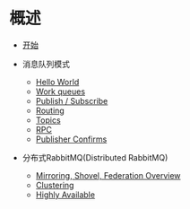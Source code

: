 # 概述

* [开始](https://jacsice.github.io/rabbitmq-cn)
* 消息队列模式
  * [Hello World](https://jacsice.github.io/rabbitmq-cn/queue/hello_world.html)
  * [Work queues](https://jacsice.github.io/rabbitmq-cn/queue/work_queues.html)
  * [Publish / Subscribe ](https://jacsice.github.io/rabbitmq-cn/queue/publish_subscribe.html)
  * [Routing](https://jacsice.github.io/rabbitmq-cn/queue/routing.html)
  * [Topics](https://jacsice.github.io/rabbitmq-cn/queue/topics.html)
  * [RPC](https://jacsice.github.io/rabbitmq-cn/queue/rpc.html)
  * [Publisher Confirms](https://jacsice.github.io/rabbitmq-cn/queue/publisher_confirms.html)

* 分布式RabbitMQ(Distributed RabbitMQ)
  * [Mirroring, Shovel, Federation Overview](https://jacsice.github.io/rabbitmq-cn/distribute/overview.html)
  * [Clustering](https://jacsice.github.io/rabbitmq-cn/distribute/clustering.html)
  * [Highly Available](https://jacsice.github.io/rabbitmq-cn/highly_available.html)

